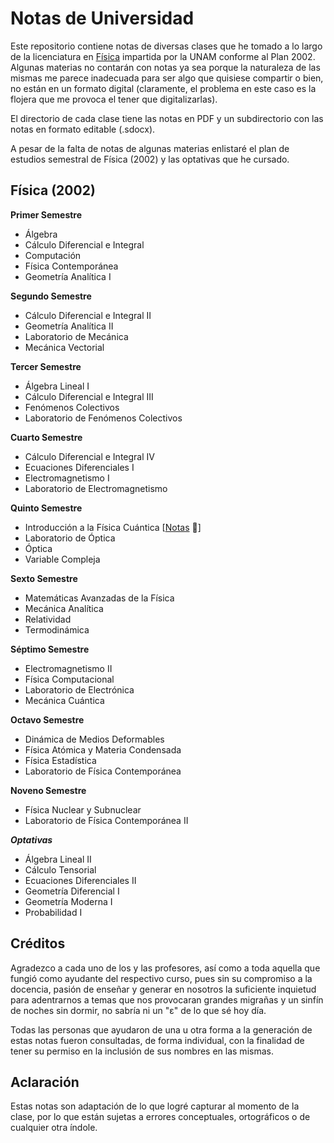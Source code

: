 # Notas de Universidad #
Este repositorio contiene notas de diversas clases que he tomado a lo largo de la licenciatura en [Física](https://www.fciencias.unam.mx/estudiar-en-ciencias/estudios/licenciaturas/fisica) impartida por la UNAM conforme al Plan 2002. Algunas materias no contarán con notas ya sea porque la naturaleza de las mismas me parece inadecuada para ser algo que quisiese compartir o bien, no están en un formato digital (claramente, el problema en este caso es la flojera que me provoca el tener que digitalizarlas).

El directorio de cada clase tiene las notas en PDF y un subdirectorio con las notas en formato editable (.sdocx).

A pesar de la falta de notas de algunas materias enlistaré el plan de estudios semestral de Física (2002) y las optativas que he cursado.

## Física (2002)

**Primer Semestre**
- Álgebra
- Cálculo Diferencial e Integral
- Computación
- Física Contemporánea
- Geometría Analítica I

**Segundo Semestre**
- Cálculo Diferencial e Integral II
- Geometría Analítica II
- Laboratorio de Mecánica
- Mecánica Vectorial

**Tercer Semestre**
- Álgebra Lineal I
- Cálculo Diferencial e Integral III
- Fenómenos Colectivos
- Laboratorio de Fenómenos Colectivos

**Cuarto Semestre**
- Cálculo Diferencial e Integral IV
- Ecuaciones Diferenciales I
- Electromagnetismo I
- Laboratorio de Electromagnetismo

**Quinto Semestre**
- Introducción a la Física Cuántica [[Notas](/Introducci%C3%B3n%20a%20la%20F%C3%ADsica%20Cu%C3%A1ntica/) 📝]
- Laboratorio de Óptica
- Óptica
- Variable Compleja

**Sexto Semestre**
- Matemáticas Avanzadas de la Física
- Mecánica Analítica
- Relatividad
- Termodinámica

**Séptimo Semestre**
- Electromagnetismo II
- Física Computacional
- Laboratorio de Electrónica
- Mecánica Cuántica

**Octavo Semestre**
- Dinámica de Medios Deformables
- Física Atómica y Materia Condensada
- Física Estadística
- Laboratorio de Física Contemporánea

**Noveno Semestre**
- Física Nuclear y Subnuclear
- Laboratorio de Física Contemporánea II

***Optativas***
- Álgebra Lineal II
- Cálculo Tensorial
- Ecuaciones Diferenciales II
- Geometría Diferencial I
- Geometría Moderna I
- Probabilidad I


## Créditos ##
Agradezco a cada uno de los y las profesores, así como a toda aquella que fungió como ayudante del respectivo curso, pues sin su compromiso a la docencia, pasión de enseñar y generar en nosotros la suficiente inquietud para adentrarnos a temas que nos provocaran grandes migrañas y un sinfín de noches sin dormir, no sabría ni un "ε" de lo que sé hoy día.

Todas las personas que ayudaron de una u otra forma a la generación de estas notas fueron consultadas, de forma individual, con la finalidad de tener su permiso en la inclusión de sus nombres en las mismas.

## Aclaración ##
Estas notas son adaptación de lo que logré capturar al momento de la clase, por lo que están sujetas a errores conceptuales, ortográficos o de cualquier otra índole.
